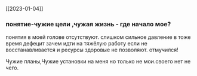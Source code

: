 [[2023-01-04]]
### понятие-чужие цели ,чужая жизнь - где начало мое?
понятия в моей голове отсутствуют. слишком сильное давление в тоже время дефецит
зачем идти на тяжёлую работу если не восстанавливается и ресурсы здоровые не
позволяют. отмучился!

Чужие планы,Чужие установки на меня
но только не мои.своего нет не чего.
